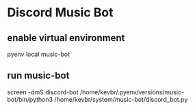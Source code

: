# Discord Music Bot

## enable virtual environment
pyenv local music-bot

## run music-bot
screen -dmS discord-bot /home/kevbr/.pyenv/versions/music-bot/bin/python3 /home/kevbr/system/music-bot/discord_bot.py